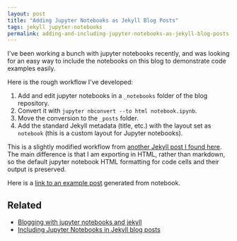 ```yaml
---
layout: post
title: "Adding Jupyter Notebooks as Jekyll Blog Posts"
tags: jekyll jupyter-notebooks
permalink: adding-and-including-jupyter-notebooks-as-jekyll-blog-posts
---
```


I've been working a bunch with jupyter notebooks recently, and was
looking for an easy way to include the notebooks on this blog to
demonstrate code examples easily.

Here is the rough workflow I've developed:

1. Add and edit jupyter notebooks in a `_notebooks` folder of the blog repository.
2. Convert it with `jupyter nbconvert --to html notebook.ipynb`.
3. Move the conversion to the `_posts` folder.
4. Add the standard Jekyll metadata (title, etc.) with the layout set as `notebook` (this is a custom layout for Jupyter notebooks).

This is a slightly modified workflow from [another Jekyll post I
found here](https://cduvallet.github.io/posts/2018/03/ipython-notebooks-jekyll). The
main difference is that I am exporting in HTML, rather than markdown,
so the default jupyter notebook HTML formatting for code cells and
their output is preserved.

Here is a [link to an example post](/what-does-roll-do-in-numpy-and-pytorch#What-does-roll-do-in-numpy-and-pytorch?) generated from notebook.


## Related

* [Blogging with jupyter notebooks and jekyll](https://cduvallet.github.io/posts/2018/03/ipython-notebooks-jekyll)
* [Including Jupyter Notebooks in Jekyll blog posts](https://briancaffey.github.io/2016/03/14/ipynb-with-jekyll.html)
